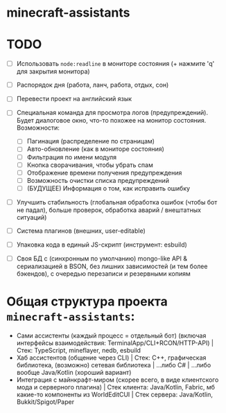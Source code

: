 # minecraft-assistants

# TODO

- [ ] Использовать `node:readline` в мониторе состояния (+ нажмите 'q' для закрытия монитора)
- [ ] Распорядок дня (работа, ланч, работа, отдых, сон)
- [ ] Перевести проект на английский язык
- [ ] Специальная команда для просмотра логов (предупреждений). Будет диалоговое окно, что-то похожее на монитор состояния.
  Возможности:
  - [ ] Пагинация (распределение по страницам)
  - [ ] Авто-обновление (как в мониторе состояния)
  - [ ] Фильтрация по имени модуля
  - [ ] Кнопка сворачивания, чтобы убрать спам
  - [ ] Отображение времени получения предупреждения 
  - [ ] Возможность очистки списка предупреждений
  - [ ] (БУДУЩЕЕ) Информация о том, как исправить ошибку
- [ ] Улучшить стабильность (глобальная обработка ошибок (чтобы бот не падал), больше проверок, обработка аварий / внештатных ситуаций)
- [ ] Система плагинов (внешних, user-editable)
- [ ] Упаковка кода в единый JS-скрипт (инструмент: esbuild)
- [ ] Своя БД с (синхронным по умолчанию) mongo-like API & сериализацией в BSON, без лишних зависимостей (и тем более бэкендов), с очередью перезаписи и резервными копиям



# Общая структура проекта `minecraft-assistants`:

- Сами ассистенты (каждый процесс = отдельный бот) (включая интерфейсы взаимодействия: TerminalApp/CLI+RCON/HTTP-API)
    | Стек: TypeScript, mineflayer, nedb, esbuild
- Хаб ассистентов (общение через CLI)
    | Стек: C++, графическая библиотека, (возможно) сетевая библиотека
    |  ...либо C#
    |  ...либо вообще Java/Kotlin (хороший вариант) 
- Интеграция с майнкрафт-миром (скорее всего, в виде клиентского мода и серверного плагина)
    | Стек клиента: Java/Kotlin, Fabric, мб какие-то компоненты из WorldEditCUI
    | Стек сервера: Java/Kotlin, Bukkit/Spigot/Paper
